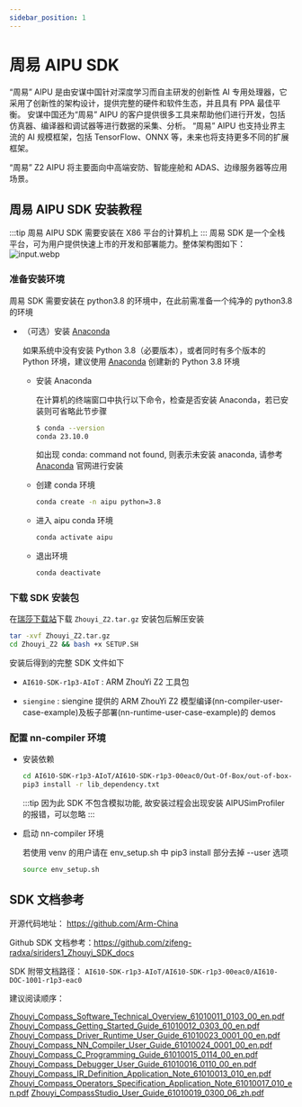 ```yaml
---
sidebar_position: 1
---
```


# 周易 AIPU SDK

“周易” AIPU 是由安谋中国针对深度学习而自主研发的创新性 AI 专用处理器，它采用了创新性的架构设计，提供完整的硬件和软件生态，并且具有 PPA 最佳平衡。
安谋中国还为“周易” AIPU 的客户提供很多工具来帮助他们进行开发，包括仿真器、编译器和调试器等进行数据的采集、分析。
“周易” AIPU 也支持业界主流的 AI 规模框架，包括 TensorFlow、ONNX 等，未来也将支持更多不同的扩展框架。

“周易” Z2 AIPU 将主要面向中高端安防、智能座舱和 ADAS、边缘服务器等应用场景。

## 周易 AIPU SDK 安装教程

:::tip
周易 AIPU SDK 需要安装在 X86 平台的计算机上
:::
周易 SDK 是一个全栈平台，可为用户提供快速上市的开发和部署能力。整体架构图如下：
![input.webp](/img/sirider/s1/aipu_0.webp)

### 准备安装环境

周易 SDK 需要安装在 python3.8 的环境中，在此前需准备一个纯净的 python3.8 的环境

- （可选）安装 [Anaconda](https://www.anaconda.com/)

  如果系统中没有安装 Python 3.8（必要版本），或者同时有多个版本的 Python 环境，建议使用 [Anaconda](https://www.anaconda.com/) 创建新的 Python 3.8 环境

  - 安装 Anaconda

    在计算机的终端窗口中执行以下命令，检查是否安装 Anaconda，若已安装则可省略此节步骤

    ```bash
    $ conda --version
    conda 23.10.0
    ```

    如出现 conda: command not found, 则表示未安装 anaconda, 请参考 [Anaconda](https://www.anaconda.com/) 官网进行安装

  - 创建 conda 环境
    ```bash
    conda create -n aipu python=3.8
    ```
  - 进入 aipu conda 环境

    ```bash
    conda activate aipu
    ```

  - 退出环境
    ```bash
    conda deactivate
    ```

### 下载 SDK 安装包

在[瑞莎下载站](https://dl.radxa.com/sirider/s1/)下载 `Zhouyi_Z2.tar.gz` 安装包后解压安装

```bash
tar -xvf Zhouyi_Z2.tar.gz
cd Zhouyi_Z2 && bash +x SETUP.SH
```

安装后得到的完整 SDK 文件如下

- `AI610-SDK-r1p3-AIoT` : ARM ZhouYi Z2 工具包

- `siengine` : siengine 提供的 ARM ZhouYi Z2 模型编译(nn-compiler-user-case-example)及板子部署(nn-runtime-user-case-example)的 demos

### 配置 nn-compiler 环境

- 安装依赖
  ```bash
  cd AI610-SDK-r1p3-AIoT/AI610-SDK-r1p3-00eac0/Out-Of-Box/out-of-box-nn-compiler
  pip3 install -r lib_dependency.txt
  ```
  :::tip
  因为此 SDK 不包含模拟功能, 故安装过程会出现安装 AIPUSimProfiler 的报错，可以忽略
  :::
- 启动 nn-compiler 环境

  若使用 venv 的用户请在 env_setup.sh 中 pip3 install 部分去掉 --user 选项

  ```bash
  source env_setup.sh
  ```

## SDK 文档参考

开源代码地址： https://github.com/Arm-China

Github SDK 文档参考：https://github.com/zifeng-radxa/siriders1_Zhouyi_SDK_docs

SDK 附带文档路径： `AI610-SDK-r1p3-AIoT/AI610-SDK-r1p3-00eac0/AI610-DOC-1001-r1p3-eac0`

建议阅读顺序：

[Zhouyi_Compass_Software_Technical_Overview_61010011_0103_00_en.pdf](https://github.com/zifeng-radxa/siriders1_Zhouyi_SDK_docs/blob/main/Zhouyi_Compass_Software_Technical_Overview_61010011_0103_00_en.pdf)
[Zhouyi_Compass_Getting_Started_Guide_61010012_0303_00_en.pdf](https://github.com/zifeng-radxa/siriders1_Zhouyi_SDK_docs/blob/main/Zhouyi_Compass_Getting_Started_Guide_61010012_0303_00_en.pdf)
[Zhouyi_Compass_Driver_Runtime_User_Guide_61010023_0001_00_en.pdf](https://github.com/zifeng-radxa/siriders1_Zhouyi_SDK_docs/blob/main/Zhouyi_Compass_Driver_Runtime_User_Guide_61010023_0001_00_en.pdf)
[Zhouyi_Compass_NN_Compiler_User_Guide_61010024_0001_00_en.pdf](https://github.com/zifeng-radxa/siriders1_Zhouyi_SDK_docs/blob/main/Zhouyi_Compass_NN_Compiler_User_Guide_61010024_0001_00_en.pdf)
[Zhouyi_Compass_C_Programming_Guide_61010015_0114_00_en.pdf](https://github.com/zifeng-radxa/siriders1_Zhouyi_SDK_docs/blob/main/Zhouyi_Compass_C_Programming_Guide_61010015_0114_00_en.pdf)
[Zhouyi_Compass_Debugger_User_Guide_61010016_0110_00_en.pdf](https://github.com/zifeng-radxa/siriders1_Zhouyi_SDK_docs/blob/main/Zhouyi_Compass_Debugger_User_Guide_61010016_0110_00_en.pdf)
[Zhouyi_Compass_IR_Definition_Application_Note_61010013_010_en.pdf](https://github.com/zifeng-radxa/siriders1_Zhouyi_SDK_docs/blob/main/Zhouyi_Compass_IR_Definition_Application_Note_61010013_010_en.pdf)
[Zhouyi_Compass_Operators_Specification_Application_Note_61010017_010_en.pdf](https://github.com/zifeng-radxa/siriders1_Zhouyi_SDK_docs/blob/main/Zhouyi_Compass_Operators_Specification_Application_Note_61010017_010_en.pdf)
[Zhouyi_CompassStudio_User_Guide_61010019_0300_06_zh.pdf](https://github.com/zifeng-radxa/siriders1_Zhouyi_SDK_docs/blob/main/Zhouyi_CompassStudio_User_Guide_61010019_0300_06_zh.pdf)
